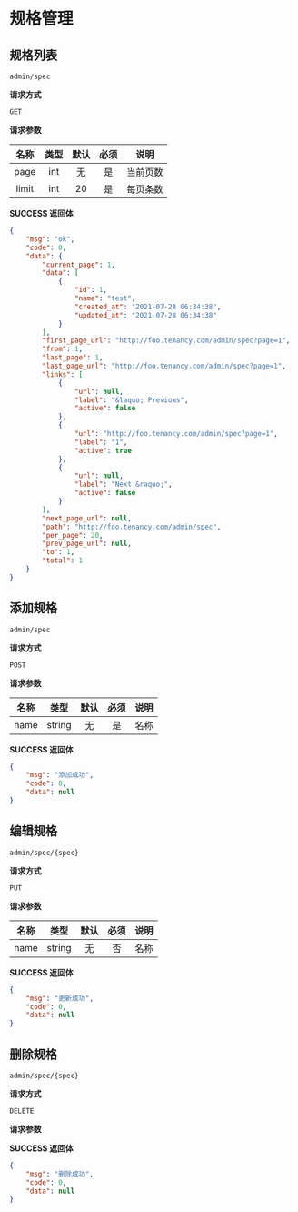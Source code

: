 # 规格管理

## 规格列表

`admin/spec`

**请求方式**

`GET`

**请求参数**

|  名称  |  类型  | 默认 | 必须 |         说明         |
| :----: | :----: | :--: | :--: | :------------------: |
| page  |  int   |  无  |  是  |       当前页数      |
| limit  |  int   |  20  |   是 |       每页条数       |

**SUCCESS 返回体**

```json
{
    "msg": "ok",
    "code": 0,
    "data": {
        "current_page": 1,
        "data": [
            {
                "id": 1,
                "name": "test",
                "created_at": "2021-07-28 06:34:38",
                "updated_at": "2021-07-28 06:34:38"
            }
        ],
        "first_page_url": "http://foo.tenancy.com/admin/spec?page=1",
        "from": 1,
        "last_page": 1,
        "last_page_url": "http://foo.tenancy.com/admin/spec?page=1",
        "links": [
            {
                "url": null,
                "label": "&laquo; Previous",
                "active": false
            },
            {
                "url": "http://foo.tenancy.com/admin/spec?page=1",
                "label": "1",
                "active": true
            },
            {
                "url": null,
                "label": "Next &raquo;",
                "active": false
            }
        ],
        "next_page_url": null,
        "path": "http://foo.tenancy.com/admin/spec",
        "per_page": 20,
        "prev_page_url": null,
        "to": 1,
        "total": 1
    }
}
```

## 添加规格

`admin/spec`

**请求方式**

`POST`

**请求参数**

|   名称   |  类型  | 默认 | 必须 |                说明                 |
| :------: | :----: | :--: | :--: | :---------------------------------: |
|   name   | string |  无  |  是  |                名称                 |

**SUCCESS 返回体**

```json
{
    "msg": "添加成功",
    "code": 0,
    "data": null
}
```



## 编辑规格

`admin/spec/{spec}`

**请求方式**

`PUT`

**请求参数**

|   名称   |  类型  | 默认 | 必须 |                说明                 |
| :------: | :----: | :--: | :--: | :---------------------------------: |
|   name   | string |  无  |  否  |                名称                 |

**SUCCESS 返回体**

```json
{
    "msg": "更新成功",
    "code": 0,
    "data": null
}
```

## 删除规格

`admin/spec/{spec}`

**请求方式**

`DELETE`

**请求参数**


**SUCCESS 返回体**

```json
{
    "msg": "删除成功",
    "code": 0,
    "data": null
}
```
